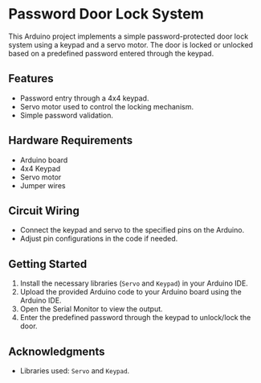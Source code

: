 
# Password Door Lock System

This Arduino project implements a simple password-protected door lock system using a keypad and a servo motor. The door is locked or unlocked based on a predefined password entered through the keypad.

## Features

- Password entry through a 4x4 keypad.
- Servo motor used to control the locking mechanism.
- Simple password validation.

## Hardware Requirements

- Arduino board
- 4x4 Keypad
- Servo motor
- Jumper wires

## Circuit Wiring

- Connect the keypad and servo to the specified pins on the Arduino.
- Adjust pin configurations in the code if needed.

## Getting Started

1. Install the necessary libraries (`Servo` and `Keypad`) in your Arduino IDE.
2. Upload the provided Arduino code to your Arduino board using the Arduino IDE.
3. Open the Serial Monitor to view the output.
4. Enter the predefined password through the keypad to unlock/lock the door.



## Acknowledgments

- Libraries used: `Servo` and `Keypad`.


